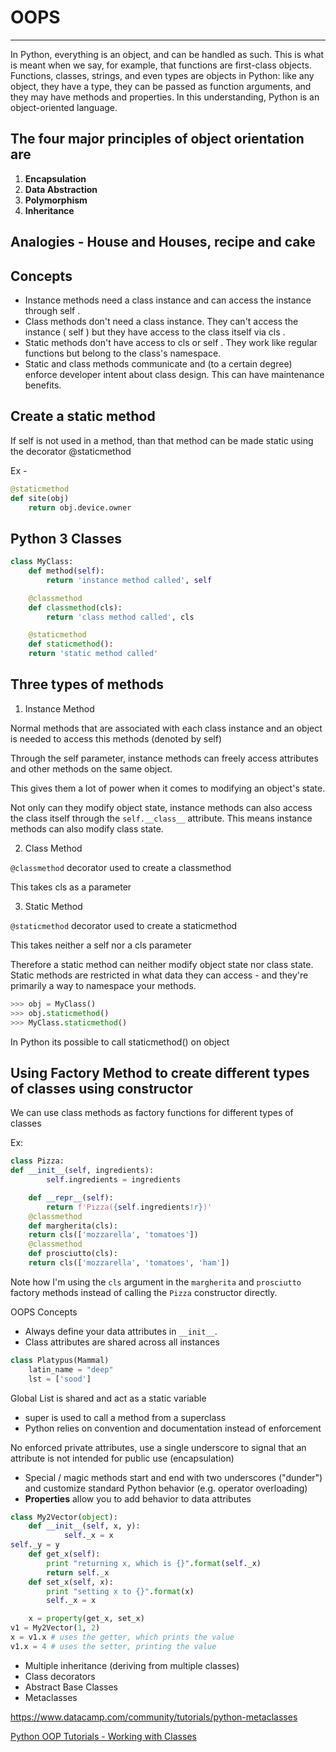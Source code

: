 # OOPS

---

In Python, everything is an object, and can be handled as such. This is what is meant when we say, for example, that functions are first-class objects. Functions, classes, strings, and even types are objects in Python: like any object, they have a type, they can be passed as function arguments, and they may have methods and properties. In this understanding, Python is an object-oriented language.

## The four major principles of object orientation are

1. **Encapsulation**
2. **Data Abstraction**
3. **Polymorphism**
4. **Inheritance**

## Analogies - House and Houses, recipe and cake

## Concepts

- Instance methods need a class instance and can access the instance through self .
- Class methods don't need a class instance. They can't access the instance ( self ) but they have access to the class itself via cls .
- Static methods don't have access to cls or self . They work like regular functions but belong to the class's namespace.
- Static and class methods communicate and (to a certain degree) enforce developer intent about class design. This can have maintenance benefits.

## Create a static method

If self is not used in a method, than that method can be made static using the decorator @staticmethod

Ex -

```python
@staticmethod
def site(obj)
    return obj.device.owner
```

## Python 3 Classes

```python
class MyClass:
    def method(self):
        return 'instance method called', self

    @classmethod
    def classmethod(cls):
        return 'class method called', cls

    @staticmethod
    def staticmethod():
    return 'static method called'
```

## Three types of methods

1. Instance Method

Normal methods that are associated with each class instance and an object is needed to access this methods (denoted by self)

Through the self parameter, instance methods can freely access attributes and other methods on the same object.

This gives them a lot of power when it comes to modifying an object's state.

Not only can they modify object state, instance methods can also access the class itself through the `self.__class__` attribute. This means instance methods can also modify class state.

2. Class Method

`@classmethod` decorator used to create a classmethod

This takes cls as a parameter

3. Static Method

`@staticmethod` decorator used to create a staticmethod

This takes neither a self nor a cls parameter

Therefore a static method can neither modify object state nor class state. Static methods are restricted in what data they can access - and they're primarily a way to namespace your methods.

```python
>>> obj = MyClass()
>>> obj.staticmethod()
>>> MyClass.staticmethod()
```

In Python its possible to call staticmethod() on object

## Using Factory Method to create different types of classes using constructor

We can use class methods as factory functions for different types of classes

Ex:

```python
class Pizza:
def __init__(self, ingredients):
        self.ingredients = ingredients

    def __repr__(self):
        return f'Pizza({self.ingredients!r})'
    @classmethod
    def margherita(cls):
    return cls(['mozzarella', 'tomatoes'])
    @classmethod
    def prosciutto(cls):
    return cls(['mozzarella', 'tomatoes', 'ham'])
```

Note how I'm using the `cls` argument in the `margherita` and `prosciutto` factory methods instead of calling the `Pizza` constructor directly.

OOPS Concepts

- Always define your data attributes in `__init__`.
- Class attributes are shared across all instances

```python
class Platypus(Mammal)
    latin_name = "deep"
    lst = ['sood']
```

Global List is shared and act as a static variable

- super is used to call a method from a superclass
- Python relies on convention and documentation instead of enforcement

No enforced private attributes, use a single underscore to signal that an attribute is not intended for public use (encapsulation)

- Special / magic methods start and end with two underscores ("dunder") and customize standard Python behavior (e.g. operator overloading)
- **Properties** allow you to add behavior to data attributes

```python
class My2Vector(object):
    def __init__(self, x, y):
            self._x = x
self._y = y
    def get_x(self):
        print "returning x, which is {}".format(self._x)
        return self._x
    def set_x(self, x):
        print "setting x to {}".format(x)
        self._x = x

    x = property(get_x, set_x)
v1 = My2Vector(1, 2)
x = v1.x # uses the getter, which prints the value
v1.x = 4 # uses the setter, printing the value
```

- Multiple inheritance (deriving from multiple classes)
- Class decorators
- Abstract Base Classes
- Metaclasses

<https://www.datacamp.com/community/tutorials/python-metaclasses>

[Python OOP Tutorials - Working with Classes](https://www.youtube.com/playlist?list=PL-osiE80TeTsqhIuOqKhwlXsIBIdSeYtc)
